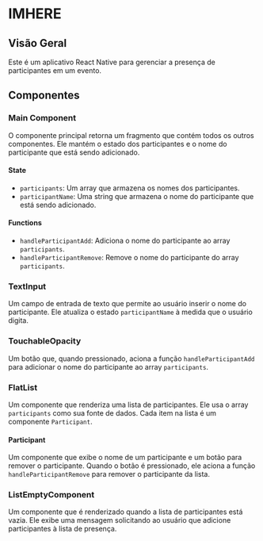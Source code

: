 # IMHERE

## Visão Geral

Este é um aplicativo React Native para gerenciar a presença de participantes em um evento. 

## Componentes

### Main Component

O componente principal retorna um fragmento que contém todos os outros componentes. Ele mantém o estado dos participantes e o nome do participante que está sendo adicionado.

#### State

- `participants`: Um array que armazena os nomes dos participantes.
- `participantName`: Uma string que armazena o nome do participante que está sendo adicionado.

#### Functions

- `handleParticipantAdd`: Adiciona o nome do participante ao array `participants`.
- `handleParticipantRemove`: Remove o nome do participante do array `participants`.

### TextInput

Um campo de entrada de texto que permite ao usuário inserir o nome do participante. Ele atualiza o estado `participantName` à medida que o usuário digita.

### TouchableOpacity

Um botão que, quando pressionado, aciona a função `handleParticipantAdd` para adicionar o nome do participante ao array `participants`.

### FlatList

Um componente que renderiza uma lista de participantes. Ele usa o array `participants` como sua fonte de dados. Cada item na lista é um componente `Participant`.

#### Participant

Um componente que exibe o nome de um participante e um botão para remover o participante. Quando o botão é pressionado, ele aciona a função `handleParticipantRemove` para remover o participante da lista.

### ListEmptyComponent

Um componente que é renderizado quando a lista de participantes está vazia. Ele exibe uma mensagem solicitando ao usuário que adicione participantes à lista de presença.